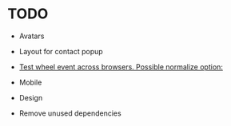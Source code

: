 # TODO

- Avatars
- Layout for contact popup

- [Test wheel event across browsers. Possible normalize option:](https://github.com/schrodinger/fixed-data-table-2/blob/master/src/vendor_upstream/dom/normalizeWheel.js)
- Mobile
- Design
- Remove unused dependencies
